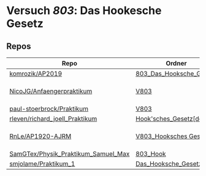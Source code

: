 # Versuch *803*: Das Hookesche Gesetz

## Repos

|                                       Repo                                       |                                                        Ordner                                                        |                                                                                                                                                                                                                        PDFs                                                                                                                                                                                                                         |
|----------------------------------------------------------------------------------|----------------------------------------------------------------------------------------------------------------------|-----------------------------------------------------------------------------------------------------------------------------------------------------------------------------------------------------------------------------------------------------------------------------------------------------------------------------------------------------------------------------------------------------------------------------------------------------|
|[komrozik/AP2019](../repo/komrozik/AP2019)                                        |[803_Das_Hooksche_Gesetz](https://github.com/komrozik/AP2019/tree/master/803_Das_Hooksche_Gesetz)                     |–                                                                                                                                                                                                                                                                                                                                                                                                                                                    |
|[NicoJG/Anfaengerpraktikum](../repo/NicoJG/Anfaengerpraktikum)                    |[V803](https://github.com/NicoJG/Anfaengerpraktikum/tree/master/V803)                                                 |[Abgabe.pdf](https://docs.google.com/viewer?url=https://raw.githubusercontent.com/NicoJG/Anfaengerpraktikum/master/V803/Abgabe.pdf)<br/>[V803_ausgefuellt.pdf](https://docs.google.com/viewer?url=https://raw.githubusercontent.com/NicoJG/Anfaengerpraktikum/master/V803/V803_ausgefuellt.pdf)<br/>[V803_Feedback.pdf](https://docs.google.com/viewer?url=https://raw.githubusercontent.com/NicoJG/Anfaengerpraktikum/master/V803/V803_Feedback.pdf)|
|[paul-stoerbrock/Praktikum](../repo/paul-stoerbrock/Praktikum)                    |[V803](https://github.com/paul-stoerbrock/Praktikum/tree/master/V803)                                                 |–                                                                                                                                                                                                                                                                                                                                                                                                                                                    |
|[rleven/richard_joell_Praktikum](../repo/rleven/richard_joell_Praktikum)          |[Hook'sches_Gesetz[done]](https://github.com/rleven/richard_joell_Praktikum/tree/master/Hook%27sches_Gesetz%5Bdone%5D)|–                                                                                                                                                                                                                                                                                                                                                                                                                                                    |
|[RnLe/AP1920-AJRM](../repo/RnLe/AP1920-AJRM)                                      |[V803_Hooksches Gesetz](https://github.com/RnLe/AP1920-AJRM/tree/master/V803_Hooksches%20Gesetz)                      |[V803 Hook'sche Gesetz.pdf](https://docs.google.com/viewer?url=https://raw.githubusercontent.com/RnLe/AP1920-AJRM/master/V803_Hooksches%20Gesetz/V803%20Hook%27sche%20Gesetz.pdf)<br/>[V803_Bock_Lehner.pdf](https://docs.google.com/viewer?url=https://raw.githubusercontent.com/RnLe/AP1920-AJRM/master/V803_Hooksches%20Gesetz/V803_Bock_Lehner.pdf)                                                                                              |
|[SamGTex/Physik_Praktikum_Samuel_Max](../repo/SamGTex/Physik_Praktikum_Samuel_Max)|[803_Hook](https://github.com/SamGTex/Physik_Praktikum_Samuel_Max/tree/master/803_Hook)                               |–                                                                                                                                                                                                                                                                                                                                                                                                                                                    |
|[smjolame/Praktikum_1](../repo/smjolame/Praktikum_1)                              |[Das_Hooksche_Gesetz_803](https://github.com/smjolame/Praktikum_1/tree/master/Das_Hooksche_Gesetz_803)                |–                                                                                                                                                                                                                                                                                                                                                                                                                                                    |
